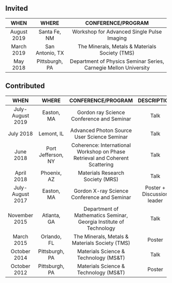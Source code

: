 ## Invited

| **WHEN** | **WHERE** | **CONFERENCE/PROGRAM** |
|:--------:|:---------:|:----------------------:|
| August 2019 | Santa Fe, NM | Workshop for Advanced Single Pulse Imaging | 
| March 2019 | San Antonio, TX | The Minerals, Metals & Materials Society (TMS) |
| May 2018 | Pittsburgh, PA | Department of Physics Seminar Series, Carnegie Mellon University |

## Contributed

| **WHEN** | **WHERE** | **CONFERENCE/PROGRAM** | **DESCRIPTION** |
|:--------:|:---------:|:----------------------:|:---------------:|
| July-August 2019 | Easton, MA | Gordon ray Science Conference and Seminar | Talk |
| July 2018 | Lemont, IL | Advanced Photon Source User Science Seminar | Talk |
| June 2018 | Port Jefferson, NY | Coherence: International Workshop on Phase Retrieval and Coherent Scattering | Talk |
| April 2018 | Phoenix, AZ | Materials Research Society (MRS) | Talk |
| July-August 2017 | Easton, MA | Gordon X-ray Science Conference and Seminar | Poster + Discussion leader |
| November 2015 | Atlanta, GA | Department of Mathematics Seminar, Georgia Institute of Technology | Talk |
| March 2015 | Orlando, FL | The Minerals, Metals & Materials Society (TMS) | Poster | 
| October 2014 | Pittsburgh, PA | Materials Science & Technology (MS&T) | Talk |
| October 2012 | Pittsburgh, PA | Materials Science & Technology (MS&T) | Poster |
